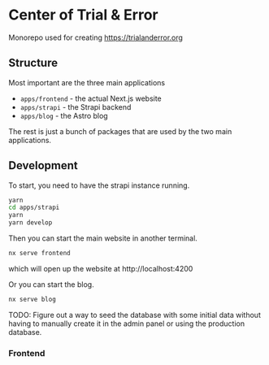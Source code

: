 # Center of Trial & Error

Monorepo used for creating https://trialanderror.org

## Structure

Most important are the three main applications

- `apps/frontend` - the actual Next.js website
- `apps/strapi` - the Strapi backend
- `apps/blog` - the Astro blog

The rest is just a bunch of packages that are used by the two main applications.

## Development

To start, you need to have the strapi instance running.

```bash
yarn
cd apps/strapi
yarn
yarn develop
```

Then you can start the main website in another terminal.

```bash
nx serve frontend
```

which will open up the website at http://localhost:4200

Or you can start the blog.

```bash
nx serve blog
```

TODO: Figure out a way to seed the database with some initial data without having to manually create it in the admin panel or using the production database.

### Frontend
